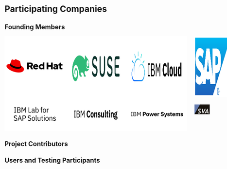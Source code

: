 # Participating Companies

## Founding Members

<div style="display: flex;">
  <img src="/assets/img/red_hat_2019_vector_logo.svg" alt="Red Hat" width="200" />
  <img src="/assets/img/suse_green_white_rgb_logo.svg" alt="SUSE" width="200" />
  <img src="/assets/img/ibm_cloud_logo_rgb.svg" alt="IBM Cloud" width="200"/>
  <img src="/assets/img/sap_2011_logo.svg" alt="SAP" width="120" style="margin-left:25px;"/>
</div>
<div style="display: flex;">
  <img src="/assets/img/ibm_lab_for_sap_solutions_logotype_stacked_rgb.svg" alt="IBM Lab for SAP Solutions" width="200" />
  <img src="/assets/img/ibm_consulting_logotype_rgb.svg" alt="IBM Consulting" width="200"/>
  <img src="/assets/img/ibm_power_systems_logotype_rgb.svg" alt="IBM Power Systems" width="200"/>
  <img src="/assets/img/sva_logo_4c.jpg" alt="SVA" style="margin-top: 25px; margin-left:25px; width: 10%; height: 10%;"/>
</div>


## Project Contributors

## Users and Testing Participants

